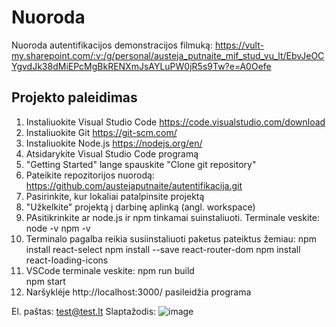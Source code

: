 # Nuoroda

Nuoroda autentifikacijos demonstracijos filmuką: https://vult-my.sharepoint.com/:v:/g/personal/austeja_putnaite_mif_stud_vu_lt/EbvJeOCYgvdJk38dMiEPcMgBkRENXmJsAYLuPW0jR5s9Tw?e=A0Oefe

## Projekto paleidimas

1. Instaliuokite Visual Studio Code https://code.visualstudio.com/download
2. Instaliuokite Git https://git-scm.com/
3. Instaliuokite Node.js https://nodejs.org/en/ 
4. Atsidarykite Visual Studio Code programą
5. "Getting Started" lange spauskite "Clone git repository"
6. Pateikite repozitorijos nuorodą: https://github.com/austejaputnaite/autentifikacija.git 
7. Pasirinkite, kur lokaliai patalpinsite projektą
8. "Užkelkite" projektą į darbinę aplinką (angl. workspace)
9. PAsitikrinkite ar node.js ir npm tinkamai suinstaliuoti. Terminale veskite:
  node -v
  npm -v
10. Terminalo pagalba reikia susiinstaliuoti paketus pateiktus žemiau: 
  npm install react-select
  npm install --save react-router-dom
  npm install react-loading-icons
11. VSCode terminale veskite:
  npm run build  
  npm start 
12. Naršyklėje http://localhost:3000/ pasileidžia programa

El. paštas: test@test.lt
Slaptažodis: ![image](https://user-images.githubusercontent.com/43297028/119556172-56e57b00-bda7-11eb-92d1-3d22b1412d1c.png)



